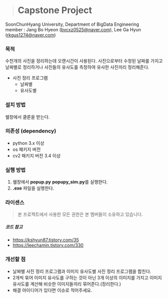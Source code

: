 ># Capstone Project
 SoonChunHyang University, Department of BigData Engineering  
 member : Jang Bo Hyeon (bvcxz0525@naver.com), Lee Ga Hyun (rkgus1274@naver.com)

### 목적
수천개의 사진을 정리하는데 오랜시간이 사용된다. 사진으로부터 수정된 날짜를 가지고 날짜별로 정리하거나 사진들의 유사도를 측정하여 유사한 사진끼리 정리해준다. 
- 사진 정리 프로그램
  - 날짜별
  - 유사도별

### 설치 방법
쉘창에서 클론을 받는다.

### 의존성 (dependency)
- python 3.x 이상
- os 패키지 버전 
- cv2 패키지 버전 3.4 이상

### 실행 방법
1. 쉘창에서 **popup.py** **popupy_sim.py**를 실행한다.
2. **.exe** 파일을 실행한다.

### 라이센스
> 본 프로젝트에서 사용한 모든 권한은 본 멤버들이 소유하고 있습니다.

##### 코드 참고
- https://kshyun87.tistory.com/35
- https://leechamin.tistory.com/330

### 개선할 점
- 날짜별 사진 정리 프로그램과 이미지 유사도별 사진 정리 프로그램을 합친다.
- 2개씩 묶어 이미지 유사도를 구하는 것이 아닌 3개 이상의 이미지를 가지고 이미지 유사도를 계산해 비슷한 이미지들끼리 묶어준다.(정리한다.)
- 해결 아이디어가 있다면 이슈로 적어주세요.
